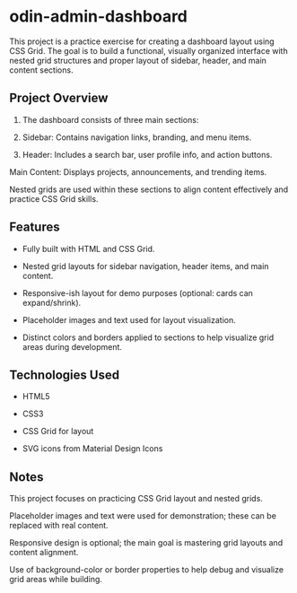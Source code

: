 # odin-admin-dashboard

This project is a practice exercise for creating a dashboard layout using CSS Grid. The goal is to build a functional, visually organized interface with nested grid structures and proper layout of sidebar, header, and main content sections.

## Project Overview

1. The dashboard consists of three main sections:

2. Sidebar: Contains navigation links, branding, and menu items.

3. Header: Includes a search bar, user profile info, and action buttons.

Main Content: Displays projects, announcements, and trending items.

Nested grids are used within these sections to align content effectively and practice CSS Grid skills.

## Features

* Fully built with HTML and CSS Grid.

* Nested grid layouts for sidebar navigation, header items, and main content.

* Responsive-ish layout for demo purposes (optional: cards can expand/shrink).

* Placeholder images and text used for layout visualization.

* Distinct colors and borders applied to sections to help visualize grid areas during development.

## Technologies Used

* HTML5

* CSS3

* CSS Grid for layout

* SVG icons from Material Design Icons


## Notes

This project focuses on practicing CSS Grid layout and nested grids.

Placeholder images and text were used for demonstration; these can be replaced with real content.

Responsive design is optional; the main goal is mastering grid layouts and content alignment.

Use of background-color or border properties to help debug and visualize grid areas while building.